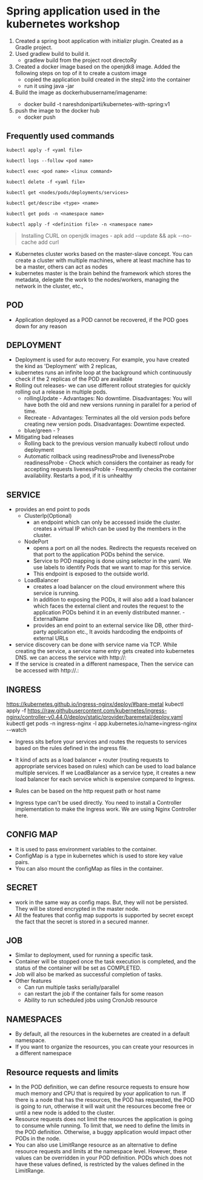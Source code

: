 # Spring application used in the kubernetes workshop
1. Created a spring boot application with initializr plugin. Created as a Gradle project.
2. Used gradlew build to build it.
    * gradlew build from the project root directoRy
3. Created a docker image based on the openjdk8 image.
Added the following steps on top of it to create a custom image   
    * copied the application build created in the step2 into the container
    * run it using java -jar
4. Build the image as dockerhubusername/imagename:<tag or version>
   * docker build -t nareshdoniparti/kubernetes-with-spring:v1
5. push the image to the docker hub
   * docker push <image name>

## Frequently used commands 
`kubectl apply -f <yaml file>`

`kubectl logs --follow <pod name>`

`kubectl exec <pod name> <linux command>`

`kubectl delete -f <yaml file>`

`kubectl get <nodes/pods/deployments/services>`

`kubectl get/describe <type> <name>`

`kubectl get pods -n <namespace name>`

`kubectl apply -f <definition file> -n <namespace name>`

> Installing CURL on openjdk images -  apk add --update && apk --no-cache add curl

- Kubernetes cluster works based on the master-slave concept. You can create a cluster with multiple machines, 
where at least machine has to be a master, others can act as nodes
- kubernetes master is the brain behind the framework which stores the metadata, delegate the work to the nodes/workers, 
  managing the network in the cluster, etc.,
## POD
- Application deployed as a POD cannot be recovered, if the POD goes down for any reason
## DEPLOYMENT  
- Deployment is used for auto recovery. For example, you have created the kind as 'Deployment' with 2 replicas,
- kubernetes runs an infinite loop at the background which continuously check if the 2 replicas of the POD are available
- Rolling out releases- we can use different rollout strategies for quickly rolling out a release in multiple pods.
   - rollingUpdate - Advantages: No downtime. Disadvantages: You will have both the old and new versions running in parallel for a period of time.  
   - Recreate - Advantages: Terminates all the old version pods before creating new version pods. Disadvantages: Downtime expected.
   - blue/green - ? 
- Mitigating bad releases 
     - Rolling back to the previous version manually
         kubectl rollout undo deployment <deployment name>
     - Automatic rollback using readinessProbe and livenessProbe
       readinessProbe - Check which considers the container as ready for accepting requests
       livenessProble - Frequently checks the container availability. Restarts a pod, if it is unhealthy
## SERVICE
- provides an end point to pods
    - ClusterIp(Optional)
      - an endpoint which can only be accessed inside the cluster. creates a virtual IP which can be used by the members in the cluster. 
    - NodePort
      - opens a port on all the nodes. Redirects the requests received on that port to the application PODs behind the service. 
      - Service to POD mapping is done using selector in the yaml. We use labels to identify Pods that we want to map for this service. 
      - This endpoint is exposed to the outside world.
    - LoadBalancer
       - creates a load balancer on the cloud environment where this service is running.
       - In addition to exposing the PODs, it will also add a load balancer which faces the external client and routes the request to the
    application PODs behind it in an evenly distributed manner.
    -ExternalName
        - provides an end point to an external service like DB, other third-party application etc., It avoids hardcoding the endpoints of external URLs 
- service discovery can be done with service name via TCP. While creating the service, a service name entry gets created into kubernetes DNS. we can 
access the service with http://<service name>:<application port>
- If the service is created in a different namespace, Then the service can be accessed with http://<service name>.<namespace name>:<applicaiton port>   
  
## INGRESS
https://kubernetes.github.io/ingress-nginx/deploy/#bare-metal
kubectl apply -f https://raw.githubusercontent.com/kubernetes/ingress-nginx/controller-v0.44.0/deploy/static/provider/baremetal/deploy.yaml
kubectl get pods -n ingress-nginx -l app.kubernetes.io/name=ingress-nginx --watch
- Ingress sits before your services and routes the requests to services based on the rules defined in the ingress file. 
- It kind of acts as a load balancer + router (routing requests to appropriate services based on rules) which can be used to load balance 
  multiple services. If we LoadBalancer as a service type, it creates a new load balancer for each service which is expensive compared to Ingress.

- Rules can be based on the http request path or  host name
- Ingress type can't be used directly. You need to install a Controller implementation to make the Ingress work. We are using Nginx Controller here.

## CONFIG MAP
- It is used to pass environment variables to the container. 
- ConfigMap is a type in kubernetes which is used to store key value pairs. 
- You can also mount the configMap as files in the container. 

## SECRET
- work in the same way as config maps. But, they will not be persisted. They will be stored encrypted in the master node. 
- All the features that config map supports is supported by secret except the fact that the secret is stored in a secured manner.

## JOB
- Similar to deployment, used for running a specific task.
- Container will be stopped once the task execution is completed, and the status of the container will be set as COMPLETED.
- Job will also be marked as successful completion of tasks.
- Other features
    - Can run multiple tasks serially/parallel
    - can restart the job if the container fails for some reason
    - Ability to run scheduled jobs using CronJob resource

## NAMESPACES
- By default, all the resources in the kubernetes are created in a default namespace. 
- If you want to organize the resources, you can create your resources in a different namespace

## Resource requests and limits
- In the POD definition, we can define resource requests to ensure how much memory and CPU that is required by your application
to run. If there is a node that has the resources, the POD has requested, the POD is going to run, otherwise 
  it will wait unit the resources become free or until a new node is added to the cluster.
- Resource requests does not limit the resources the application is going to consume while running. To limit that, we need to 
define the limits in the POD definition. Otherwise, a buggy application would impact other PODs in the node. 
- You can also use LimitRange resource as an alternative to define resource requests and limits at the namespace level. However, 
  these values can be overridden in your POD definition. PODs which does not have these values defined, is restricted by the values defined
  in the LimitRange.